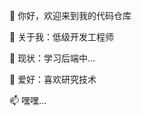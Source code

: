 👋 你好，欢迎来到我的代码仓库

👀 关于我：低级开发工程师

🌱 现状：学习后端中...

💞️ 爱好：喜欢研究技术

📫 嘿嘿...

<!---
tangbl-code/tangbl-code is a ✨ special ✨ repository because its `README.md` (this file) appears on your GitHub profile.
You can click the Preview link to take a look at your changes.
--->
